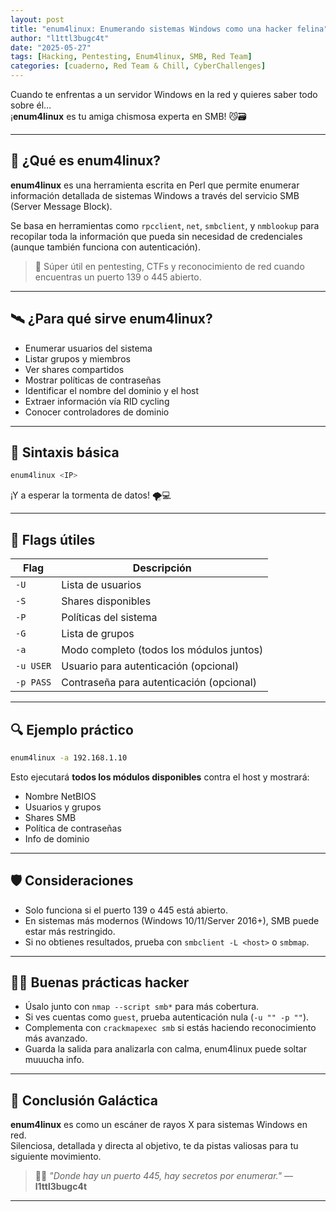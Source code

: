 ```yaml
---
layout: post 
title: "enum4linux: Enumerando sistemas Windows como una hacker felina"
author: "l1ttl3bugc4t"
date: "2025-05-27"
tags: [Hacking, Pentesting, Enum4linux, SMB, Red Team]
categories: [cuaderno, Red Team & Chill, CyberChallenges]
---
```


Cuando te enfrentas a un servidor Windows en la red y quieres saber todo sobre él…  
¡**enum4linux** es tu amiga chismosa experta en SMB! 😼🗃️

---

## 🌠 ¿Qué es enum4linux?

**enum4linux** es una herramienta escrita en Perl que permite enumerar información detallada de sistemas Windows a través del servicio SMB (Server Message Block).

Se basa en herramientas como `rpcclient`, `net`, `smbclient`, y `nmblookup` para recopilar toda la información que pueda sin necesidad de credenciales (aunque también funciona con autenticación).

> 🧠 Súper útil en pentesting, CTFs y reconocimiento de red cuando encuentras un puerto 139 o 445 abierto.

---

## 🛰️ ¿Para qué sirve enum4linux?

- Enumerar usuarios del sistema
- Listar grupos y miembros
- Ver shares compartidos
- Mostrar políticas de contraseñas
- Identificar el nombre del dominio y el host
- Extraer información vía RID cycling
- Conocer controladores de dominio

---

## 🐾 Sintaxis básica

```bash
enum4linux <IP>
```

¡Y a esperar la tormenta de datos! 🌪️💻

---

## 🔧 Flags útiles

| Flag       | Descripción                                        |
|------------|----------------------------------------------------|
| `-U`       | Lista de usuarios                                  |
| `-S`       | Shares disponibles                                 |
| `-P`       | Políticas del sistema                              |
| `-G`       | Lista de grupos                                    |
| `-a`       | Modo completo (todos los módulos juntos)           |
| `-u USER`  | Usuario para autenticación (opcional)              |
| `-p PASS`  | Contraseña para autenticación (opcional)           |

---

## 🔍 Ejemplo práctico

```bash
enum4linux -a 192.168.1.10
```

Esto ejecutará **todos los módulos disponibles** contra el host y mostrará:

- Nombre NetBIOS
- Usuarios y grupos
- Shares SMB
- Política de contraseñas
- Info de dominio

---

## 🛡️ Consideraciones

- Solo funciona si el puerto 139 o 445 está abierto.
- En sistemas más modernos (Windows 10/11/Server 2016+), SMB puede estar más restringido.
- Si no obtienes resultados, prueba con `smbclient -L <host>` o `smbmap`.

---

## 🐱‍💻 Buenas prácticas hacker

- Úsalo junto con `nmap --script smb*` para más cobertura.
- Si ves cuentas como `guest`, prueba autenticación nula (`-u "" -p ""`).
- Complementa con `crackmapexec smb` si estás haciendo reconocimiento más avanzado.
- Guarda la salida para analizarla con calma, enum4linux puede soltar muuucha info.

---

## 🚩 Conclusión Galáctica

**enum4linux** es como un escáner de rayos X para sistemas Windows en red.  
Silenciosa, detallada y directa al objetivo, te da pistas valiosas para tu siguiente movimiento.

> 🐾✨ _"Donde hay un puerto 445, hay secretos por enumerar."_ — **l1ttl3bugc4t**

---
